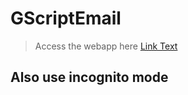 # GScriptEmail

>Access the webapp here
[Link Text](https://script.google.com/macros/s/AKfycbzQkqpnGgX25LSDiXE9hrIUp0IhAByj0jhiWyvoy7Bj5-8SXys-iN7eJylBHVEd27RnRw/exec)

## Also use incognito mode
